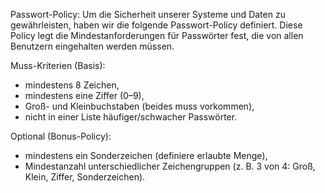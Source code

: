 Passwort-Policy:
Um die Sicherheit unserer Systeme und Daten zu gewährleisten, 
haben wir die folgende Passwort-Policy definiert. 
Diese Policy legt die Mindestanforderungen für Passwörter fest, 
die von allen Benutzern eingehalten werden müssen.

Muss-Kriterien (Basis):

  - mindestens 8 Zeichen,
  - mindestens eine Ziffer (0–9),
  - Groß- und Kleinbuchstaben (beides muss vorkommen),
  - nicht in einer Liste häufiger/schwacher Passwörter.

Optional (Bonus-Policy):

  - mindestens ein Sonderzeichen (definiere erlaubte Menge),
  - Mindestanzahl unterschiedlicher Zeichengruppen (z. B. 3 von 4: Groß, Klein, Ziffer, Sonderzeichen).